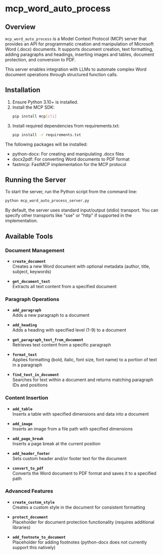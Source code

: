 # mcp_word_auto_process

## Overview
`mcp_word_auto_process` is a Model Context Protocol (MCP) server that provides an API for programmatic creation and manipulation of Microsoft Word (.docx) documents. It supports document creation, text formatting, adding paragraphs and headings, inserting images and tables, document protection, and conversion to PDF.

This server enables integration with LLMs to automate complex Word document operations through structured function calls.

## Installation
1. Ensure Python 3.10+ is installed.
2. Install the MCP SDK:
   ```bash
   pip install mcp[cli]
   ```
3. Install required dependencies from requirements.txt:
   ```bash
   pip install -r requirements.txt
   ```

The following packages will be installed:
- python-docx: For creating and manipulating .docx files
- docx2pdf: For converting Word documents to PDF format
- fastmcp: FastMCP implementation for the MCP protocol

## Running the Server
To start the server, run the Python script from the command line:
```bash
python mcp_word_auto_process_server.py
```

By default, the server uses standard input/output (stdio) transport. You can specify other transports like "sse" or "http" if supported in the implementation.

## Available Tools

### Document Management
- **`create_document`**  
  Creates a new Word document with optional metadata (author, title, subject, keywords)

- **`get_document_text`**  
  Extracts all text content from a specified document

### Paragraph Operations
- **`add_paragraph`**  
  Adds a new paragraph to a document

- **`add_heading`**  
  Adds a heading with specified level (1-9) to a document

- **`get_paragraph_text_from_document`**  
  Retrieves text content from a specific paragraph

- **`format_text`**  
  Applies formatting (bold, italic, font size, font name) to a portion of text in a paragraph

- **`find_text_in_document`**  
  Searches for text within a document and returns matching paragraph IDs and positions

### Content Insertion
- **`add_table`**  
  Inserts a table with specified dimensions and data into a document

- **`add_image`**  
  Inserts an image from a file path with specified dimensions

- **`add_page_break`**  
  Inserts a page break at the current position

- **`add_header_footer`**  
  Sets custom header and/or footer text for the document

- **`convert_to_pdf`**  
  Converts the Word document to PDF format and saves it to a specified path

### Advanced Features
- **`create_custom_style`**  
  Creates a custom style in the document for consistent formatting

- **`protect_document`**  
  Placeholder for document protection functionality (requires additional libraries)

- **`add_footnote_to_document`**  
  Placeholder for adding footnotes (python-docx does not currently support this natively)